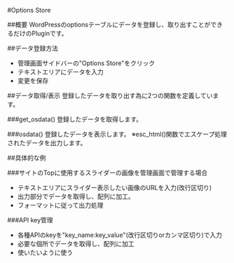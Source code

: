 #Options Store

##概要
WordPressのoptionsテーブルにデータを登録し、取り出すことができるだけのPluginです。

##データ登録方法
- 管理画面サイドバーの"Options Store"をクリック
- テキストエリアにデータを入力
- 変更を保存

##データ取得/表示
登録したデータを取り出す為に2つの関数を定義しています。

###get_osdata()
登録したデータを取得します。

###osdata()
登録したデータを表示します。
※esc_html()関数でエスケープ処理されたデータを出力します。


##具体的な例

###サイトのTopに使用するスライダーの画像を管理画面で管理する場合
- テキストエリアにスライダー表示したい画像のURLを入力(改行区切り)
- 出力部分でデータを取得し、配列に加工。
- フォーマットに従って出力処理

###API key管理
- 各種APIのkeyを"key_name:key_value"(改行区切りorカンマ区切り)で入力
- 必要な個所でデータを取得し、配列に加工
- 使いたいように使う
